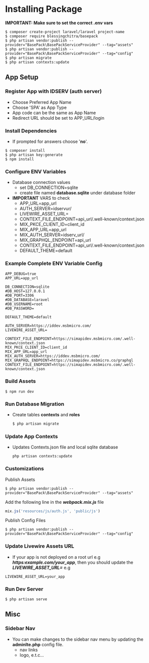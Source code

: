 # Installing Package

**IMPORTANT: Make sure to set the correct .env vars**
```shell
$ composer create-project laravel/laravel project-name
$ composer require blessingchitra/basepack
$ php artisan vendor:publish --provider="BasePack\BasePackServiceProvider" --tag="assets"
$ php artisan vendor:publish --provider="BasePack\BasePackServiceProvider" --tag="config"
$ php artisan migrate
$ php artisan contexts:update
```





## App Setup

### Register App with IDSERV (auth server) 
- Choose Preferred App Name
- Choose 'SPA' as App Type
- App code can be the same as App Name
- Redirect URL should be set to APP_URL/login

### Install Dependencies
- If prompted for answers choose '**no**'.
```shell
$ composer install
$ php artisan key:generate
$ npm install
```

### Configure ENV Variables
* Database connection values
    * set DB_CONNECTION=sqlite
    * create file named **database.sqlite** under database folder
* **IMPORTANT** VARS to check
    * APP_URL=app_url
    * AUTH_SERVER=idservur/
    * LIVEWIRE_ASSET_URL=
    * CONTEXT_FILE_ENDPOINT=api_url/.well-known/context.json
    * MIX_PKCE_CLIENT_ID=client_id
    * MIX_APP_URL=app_url
    * MIX_AUTH_SERVER=idserv_url/
    * MIX_GRAPHQL_ENDPOINT=api_url
    * CONTEXT_FILE_ENDPOINT=api_url/.well-known/context.json
    * DEFAULT_THEME=default

### Example Complete ENV Variable Config
```env
APP_DEBUG=true
APP_URL=app_url

DB_CONNECTION=sqlite
#DB_HOST=127.0.0.1
#DB_PORT=3306
#DB_DATABASE=laravel
#DB_USERNAME=root
#DB_PASSWORD=

DEFAULT_THEME=default

AUTH_SERVER=https://iddev.msbmicro.com/
LIVEWIRE_ASSET_URL=

CONTEXT_FILE_ENDPOINT=https://simapidev.msbmicro.com/.well-known/context.json
MIX_PKCE_CLIENT_ID=client_id
MIX_APP_URL=app_url
MIX_AUTH_SERVER=https://iddev.msbmicro.com/
MIX_GRAPHQL_ENDPOINT=https://simapidev.msbmicro.co/graphql
CONTEXT_FILE_ENDPOINT=https://simapidev.msbmicro.com/.well-known/context.json
```

### Build Assets
```shell
$ npm run dev
```

### Run Database Migration
- Create tables **contexts** and **roles**
    ```bash
    $ php artisan migrate
    ```

### Update App Contexts
- Updates Contexts.json file and local sqlite database
    ```shell
    php artisan contexts:update
    ```
### Customizations
Publish Assets
```shell
$ php artisan vendor:publish --provider="BasePack\BasePackServiceProvider" --tag="assets"
``` 
Add the following line in the ***webpack.mix.js*** file
```js
mix.js('resources/js/auth.js', 'public/js')
```
Publish Config Files
```shell
$ php artisan vendor:publish --provider="BasePack\BasePackServiceProvider" --tag="config"
``` 




### Update Livewire Assets URL
- If your app is not deployed on a root url e.g ***https:example.com/your_app***, then you should update the 
***LIVEWIRE_ASSET_URL=*** e.g
```shell
LIVEWIRE_ASSET_URL=your_app
```

### Run Dev Server
```shell
$ php artisan serve
```

## Misc

### Sidebar Nav
* You can make changes to the sidebar nav menu by updating the  **adminlte.php** config file.
    * nav links
    * logo, e.t.c...

 









